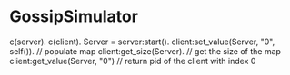 # GossipSimulator

c(server).
c(client).
Server = server:start().
client:set_value(Server, "0", self()).  // populate map
client:get_size(Server). // get the size of the map
client:get_value(Server, "0") // return pid of the client with index 0
